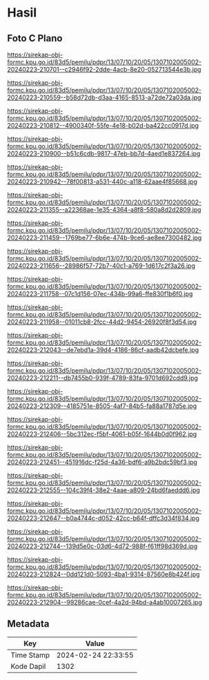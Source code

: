 # Hasil

## Foto C Plano

https://sirekap-obj-formc.kpu.go.id/83d5/pemilu/pdpr/13/07/10/20/05/1307102005002-20240223-210701--c2946f92-2dde-4acb-8e20-052713544e3b.jpg

https://sirekap-obj-formc.kpu.go.id/83d5/pemilu/pdpr/13/07/10/20/05/1307102005002-20240223-210559--b58d72db-d3aa-4165-8513-a72de72a03da.jpg

https://sirekap-obj-formc.kpu.go.id/83d5/pemilu/pdpr/13/07/10/20/05/1307102005002-20240223-210812--4900340f-55fe-4e18-b02d-ba422cc0917d.jpg

https://sirekap-obj-formc.kpu.go.id/83d5/pemilu/pdpr/13/07/10/20/05/1307102005002-20240223-210900--b51c6cdb-9817-47eb-bb7d-4aed1e837264.jpg

https://sirekap-obj-formc.kpu.go.id/83d5/pemilu/pdpr/13/07/10/20/05/1307102005002-20240223-210942--78f00813-a531-440c-a118-62aae4f85668.jpg

https://sirekap-obj-formc.kpu.go.id/83d5/pemilu/pdpr/13/07/10/20/05/1307102005002-20240223-211355--a22368ae-1e35-4364-a8f8-580a8d2d2809.jpg

https://sirekap-obj-formc.kpu.go.id/83d5/pemilu/pdpr/13/07/10/20/05/1307102005002-20240223-211459--1769be77-6b6e-474b-9ce6-ae8ee7300482.jpg

https://sirekap-obj-formc.kpu.go.id/83d5/pemilu/pdpr/13/07/10/20/05/1307102005002-20240223-211656--28986f57-72b7-40c1-a769-1d617c2f3a26.jpg

https://sirekap-obj-formc.kpu.go.id/83d5/pemilu/pdpr/13/07/10/20/05/1307102005002-20240223-211758--07c1d156-07ec-434b-99a6-ffe830f1b6f0.jpg

https://sirekap-obj-formc.kpu.go.id/83d5/pemilu/pdpr/13/07/10/20/05/1307102005002-20240223-211958--01011cb8-2fcc-44d2-9454-26920f8f3d54.jpg

https://sirekap-obj-formc.kpu.go.id/83d5/pemilu/pdpr/13/07/10/20/05/1307102005002-20240223-212043--de7ebd1a-39d4-4186-86cf-aadb42dcbefe.jpg

https://sirekap-obj-formc.kpu.go.id/83d5/pemilu/pdpr/13/07/10/20/05/1307102005002-20240223-212211--db7455b0-939f-4789-83fa-9701d692cdd9.jpg

https://sirekap-obj-formc.kpu.go.id/83d5/pemilu/pdpr/13/07/10/20/05/1307102005002-20240223-212309--4185751e-8505-4af7-84b5-fa88a1787d5e.jpg

https://sirekap-obj-formc.kpu.go.id/83d5/pemilu/pdpr/13/07/10/20/05/1307102005002-20240223-212406--5bc312ec-f5bf-4061-b05f-1644b0d0f962.jpg

https://sirekap-obj-formc.kpu.go.id/83d5/pemilu/pdpr/13/07/10/20/05/1307102005002-20240223-212451--451916dc-f25d-4a36-bdf6-a9b2bdc59bf3.jpg

https://sirekap-obj-formc.kpu.go.id/83d5/pemilu/pdpr/13/07/10/20/05/1307102005002-20240223-212555--104c39f4-38e2-4aae-a809-24bd6faeddd6.jpg

https://sirekap-obj-formc.kpu.go.id/83d5/pemilu/pdpr/13/07/10/20/05/1307102005002-20240223-212647--b0a4744c-d052-42cc-b64f-dffc3d34f834.jpg

https://sirekap-obj-formc.kpu.go.id/83d5/pemilu/pdpr/13/07/10/20/05/1307102005002-20240223-212744--139d5e0c-03d6-4d72-988f-f61ff98d369d.jpg

https://sirekap-obj-formc.kpu.go.id/83d5/pemilu/pdpr/13/07/10/20/05/1307102005002-20240223-212824--0dd121d0-5093-4ba1-9314-87560e8b424f.jpg

https://sirekap-obj-formc.kpu.go.id/83d5/pemilu/pdpr/13/07/10/20/05/1307102005002-20240223-212904--99286cae-0cef-4a2d-94bd-a4ab10007265.jpg


## Metadata

| Key        | Value               |
| ---------- | ------------------- |
| Time Stamp | 2024-02-24 22:33:55 |
| Kode Dapil | 1302                |



